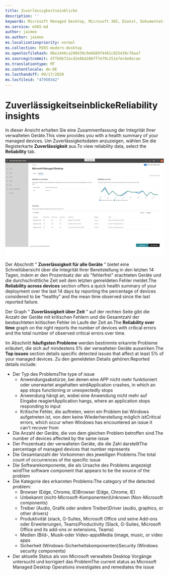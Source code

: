 ```yaml
---
title: Zuverlässigkeitseinblicke
description: ''
keywords: Microsoft Managed Desktop, Microsoft 365, Dienst, Dokumentation
ms.service: m365-md
author: jaimeo
ms.author: jaimeo
ms.localizationpriority: normal
ms.collection: M365-modern-desktop
ms.openlocfilehash: 06e1446ca290439c9e6689f4461c825438cf6aaf
ms.sourcegitcommit: dffb9b72acd2e0bd286ff7e79c251e7ec6e8ecae
ms.translationtype: MT
ms.contentlocale: de-DE
ms.lasthandoff: 09/17/2020
ms.locfileid: "47950342"
---
```

# <a name="reliability-insights"></a><span data-ttu-id="f7308-103">Zuverlässigkeitseinblicke</span><span class="sxs-lookup"><span data-stu-id="f7308-103">Reliability insights</span></span>

<span data-ttu-id="f7308-104">In dieser Ansicht erhalten Sie eine Zusammenfassung der Integrität Ihrer verwalteten Geräte.</span><span class="sxs-lookup"><span data-stu-id="f7308-104">This view provides you with a health summary of your managed devices.</span></span> <span data-ttu-id="f7308-105">Um Zuverlässigkeitsdaten anzuzeigen, wählen Sie die Registerkarte **Zuverlässigkeit** aus.</span><span class="sxs-lookup"><span data-stu-id="f7308-105">To view reliability data, select the **Reliability** tab.</span></span>


![Zuverlässigkeits Bereich: Zuverlässigkeit über Geräte in der oberen linken Ecke, Zuverlässigkeit im Zeitdiagramm oben rechts, Tabelle oben auf der unteren Seite.](../../media/insights_reliability.png)

<span data-ttu-id="f7308-108">Der Abschnitt " **Zuverlässigkeit für alle Geräte** " bietet eine Schnellübersicht über die Integrität Ihrer Bereitstellung in den letzten 14 Tagen, indem er den Prozentsatz der als "fehlerfrei" erachteten Geräte und die durchschnittliche Zeit seit dem letzten gemeldeten Fehler meldet.</span><span class="sxs-lookup"><span data-stu-id="f7308-108">The **Reliability across devices** section offers a quick health summary of your deployment over the last 14 days by reporting the percentage of devices considered to be “healthy” and the mean time observed since the last reported failure.</span></span> 

 
<span data-ttu-id="f7308-109">Der Graph " **Zuverlässigkeit über Zeit** " auf der rechten Seite gibt die Anzahl der Geräte mit kritischen Fehlern und die Gesamtzahl der beobachteten kritischen Fehler im Laufe der Zeit an.</span><span class="sxs-lookup"><span data-stu-id="f7308-109">The **Reliability over time** graph on the right reports the number of devices with critical errors and the total number of observed critical errors over time.</span></span>

<span data-ttu-id="f7308-110">Im Abschnitt **häufigsten Probleme** werden bestimmte erkannte Probleme erläutert, die sich auf mindestens 5% der verwalteten Geräte auswirken.</span><span class="sxs-lookup"><span data-stu-id="f7308-110">The **Top issues** section details specific detected issues that affect at least 5% of your managed devices.</span></span> <span data-ttu-id="f7308-111">Zu den gemeldeten Details gehören:</span><span class="sxs-lookup"><span data-stu-id="f7308-111">Reported details include:</span></span>

- <span data-ttu-id="f7308-112">Der Typ des Problems</span><span class="sxs-lookup"><span data-stu-id="f7308-112">The type of issue</span></span>
    - <span data-ttu-id="f7308-113">Anwendungsabstürze, bei denen eine APP nicht mehr funktioniert oder unerwartet angehalten wird</span><span class="sxs-lookup"><span data-stu-id="f7308-113">Application crashes, in which an app stops functioning or unexpectedly stops</span></span>
    - <span data-ttu-id="f7308-114">Anwendung hängt an, wobei eine Anwendung nicht mehr auf Eingabe reagiert</span><span class="sxs-lookup"><span data-stu-id="f7308-114">Application hangs, where an application stops responding to input</span></span>
    - <span data-ttu-id="f7308-115">Kritische Fehler, die auftreten, wenn ein Problem bei Windows aufgetreten ist, von dem keine Wiederherstellung möglich ist</span><span class="sxs-lookup"><span data-stu-id="f7308-115">Critical errors, which occur when Windows has encountered an issue it can't recover from</span></span>
- <span data-ttu-id="f7308-116">Die Anzahl der Geräte, die von dem gleichen Problem betroffen sind.</span><span class="sxs-lookup"><span data-stu-id="f7308-116">The number of devices affected by the same issue</span></span>
- <span data-ttu-id="f7308-117">Der Prozentsatz der verwalteten Geräte, die die Zahl darstellt</span><span class="sxs-lookup"><span data-stu-id="f7308-117">The percentage of managed devices that number represents</span></span>
- <span data-ttu-id="f7308-118">Die Gesamtanzahl der Vorkommen des jeweiligen Problems.</span><span class="sxs-lookup"><span data-stu-id="f7308-118">The total count of occurrences of the specific issue</span></span>
- <span data-ttu-id="f7308-119">Die Softwarekomponente, die als Ursache des Problems angezeigt wird</span><span class="sxs-lookup"><span data-stu-id="f7308-119">The software component that appears to be the source of the problem</span></span>
- <span data-ttu-id="f7308-120">Die Kategorie des erkannten Problems:</span><span class="sxs-lookup"><span data-stu-id="f7308-120">The category of the detected problem:</span></span>
    - <span data-ttu-id="f7308-121">Browser (Edge, Chrome, IE)</span><span class="sxs-lookup"><span data-stu-id="f7308-121">Browser (Edge, Chrome, IE)</span></span>
    - <span data-ttu-id="f7308-122">Unbekannt (nicht-Microsoft-Komponenten)</span><span class="sxs-lookup"><span data-stu-id="f7308-122">Unknown (Non-Microsoft components)</span></span>
    - <span data-ttu-id="f7308-123">Treiber (Audio, Grafik oder andere Treiber)</span><span class="sxs-lookup"><span data-stu-id="f7308-123">Driver (audio, graphics, or other drivers)</span></span>
    - <span data-ttu-id="f7308-124">Produktivität (slack, G-Suites, Microsoft Office und seine Add-ons oder Erweiterungen, Teams)</span><span class="sxs-lookup"><span data-stu-id="f7308-124">Productivity (Slack, G-Suites, Microsoft Office and its add-ons or extensions, Teams)</span></span>
    - <span data-ttu-id="f7308-125">Medien (Bild-, Musik-oder Video-apps</span><span class="sxs-lookup"><span data-stu-id="f7308-125">Media (image, music, or video apps</span></span>
    - <span data-ttu-id="f7308-126">Sicherheit (Windows-Sicherheitskomponenten)</span><span class="sxs-lookup"><span data-stu-id="f7308-126">Security (Windows security components)</span></span>
- <span data-ttu-id="f7308-127">Der aktuelle Status als von Microsoft verwaltete Desktop Vorgänge untersucht und korrigiert das Problem</span><span class="sxs-lookup"><span data-stu-id="f7308-127">The current status as Microsoft Managed Desktop Operations investigates and remediates the issue</span></span>

